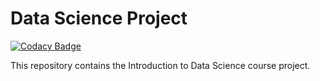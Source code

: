 Data Science Project
====================
[![Codacy Badge](https://api.codacy.com/project/badge/Grade/11a22512c78d4da6a857c2b49edaa6d7)](https://www.codacy.com/manual/V-Kopio/data-science-project?utm_source=github.com&amp;utm_medium=referral&amp;utm_content=vkopio/data-science-project&amp;utm_campaign=Badge_Grade)

This repository contains the Introduction to Data Science course project.

